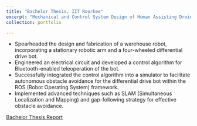 ```yaml
---
title: "Bachelor Thesis, IIT Roorkee"
excerpt: "Mechanical and Control System Design of Human Assisting Droid<br/>"
collection: portfolio

---
```


* Spearheaded the design and fabrication of a warehouse robot, incorporating a stationary robotic arm and a four-wheeled differential drive bot.
* Engineered an electrical circuit and developed a control algorithm for Bluetooth-enabled teleoperation of the bot.
* Successfully integrated the control algorithm into a simulator to facilitate autonomous obstacle avoidance for the differential drive bot within the ROS (Robot Operating System) framework.
* Implemented advanced techniques such as SLAM (Simultaneous Localization and Mapping) and gap-following strategy for effective obstacle avoidance.

[Bachelor Thesis Report](http://JayantTeotia16.github.io/files/BTP_Report.pdf) 

